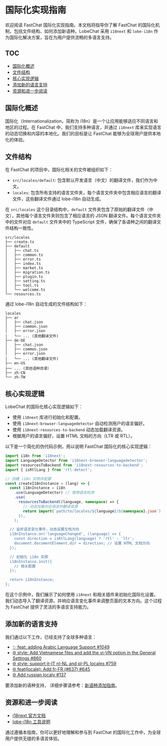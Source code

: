 # 国际化实现指南

欢迎阅读 FastChat 国际化实现指南。本文档将指导你了解 FastChat 的国际化机制，包括文件结构、如何添加新语种。LobeChat 采用 `i18next` 和 `lobe-i18n` 作为国际化解决方案，旨在为用户提供流畅的多语言支持。

## TOC

- [国际化概述](#国际化概述)
- [文件结构](#文件结构)
- [核心实现逻辑](#核心实现逻辑)
- [添加新的语言支持](#添加新的语言支持)
- [资源和进一步阅读](#资源和进一步阅读)

## 国际化概述

国际化（Internationalization，简称为 i18n）是一个让应用能够适应不同语言和地区的过程。在 FastChat 中，我们支持多种语言，并通过 `i18next` 库来实现语言的动态切换和内容的本地化。我们的目标是让 FastChat 能够为全球用户提供本地化的体验。

## 文件结构

在 FastChat 的项目中，国际化相关的文件被组织如下：

- `src/locales/default`: 包含默认开发语言（中文）的翻译文件，我们作为中文。
- `locales`: 包含所有支持的语言文件夹，每个语言文件夹中包含相应语言的翻译文件，这些翻译文件通过 lobe-i18n 自动生成。

在 `src/locales` 这个目录结构中，`default` 文件夹包含了原始的翻译文件（中文），其他每个语言文件夹则包含了相应语言的 JSON 翻译文件。每个语言文件夹中的文件对应 `default` 文件夹中的 TypeScript 文件，确保了各语种之间的翻译文件结构一致性。

```
src/locales
├── create.ts
├── default
│   ├── chat.ts
│   ├── common.ts
│   ├── error.ts
│   ├── index.ts
│   ├── market.ts
│   ├── migration.ts
│   ├── plugin.ts
│   ├── setting.ts
│   ├── tool.ts
│   └── welcome.ts
└── resources.ts
```

通过 lobe-i18n 自动生成的文件结构如下：

```
locales
├── ar
│   ├── chat.json
│   ├── common.json
│   ├── error.json
│   └── ... (其他翻译文件)
├── de-DE
│   ├── chat.json
│   ├── common.json
│   ├── error.json
│   └── ... (其他翻译文件)
├── en-US
├── ... (其他语种目录）
├── zh-CN
└── zh-TW
```

## 核心实现逻辑

LobeChat 的国际化核心实现逻辑如下：

- 使用 `i18next` 库进行初始化和配置。
- 使用 `i18next-browser-languagedetector` 自动检测用户的语言偏好。
- 使用 `i18next-resources-to-backend` 动态加载翻译资源。
- 根据用户的语言偏好，设置 HTML 文档的方向（LTR 或 RTL）。

以下是一个简化的伪代码示例，用以说明 FastChat 国际化的核心实现逻辑：

```ts
import i18n from 'i18next';
import LanguageDetector from 'i18next-browser-languagedetector';
import resourcesToBackend from 'i18next-resources-to-backend';
import { isRtlLang } from 'rtl-detect';

// 创建 i18n 实例并配置
const createI18nInstance = (lang) => {
  const i18nInstance = i18n
    .use(LanguageDetector) // 使用语言检测
    .use(
      resourcesToBackend((language, namespace) => {
        // 动态加载对应语言的翻译资源
        return import(`path/to/locales/${language}/${namespace}.json`);
      }),
    );

  // 监听语言变化事件，动态设置文档方向
  i18nInstance.on('languageChanged', (language) => {
    const direction = isRtlLang(language) ? 'rtl' : 'ltr';
    document.documentElement.dir = direction; // 设置 HTML 文档方向
  });

  // 初始化 i18n 实例
  i18nInstance.init({
    // 相关配置
  });

  return i18nInstance;
};
```

在这个示例中，我们展示了如何使用 `i18next` 和相关插件来初始化国际化设置。我们动态导入了翻译资源，并响应语言变化事件来调整页面的文本方向。这个过程为 FastChat 提供了灵活的多语言支持能力。

## 添加新的语言支持

我们通过以下工作，已经支持了全球多种语言：

- [✨ feat: adding Arabic Language Support #1049](https://github.com/lobehub/lobe-chat/pull/1049)
- [🌐 style: Add Vietnamese files and add the vi-VN option in the General Settings #860](https://github.com/lobehub/lobe-chat/pull/860)
- [🌐 style: support it-IT nl-NL and pl-PL locales #759](https://github.com/lobehub/lobe-chat/pull/759)
- [🌐 feat(locale): Add fr-FR (#637) #645](https://github.com/lobehub/lobe-chat/pull/645)
- [🌐 Add russian localy #137](https://github.com/lobehub/lobe-chat/pull/137)

要添加新的语种支持， 详细步骤请参考：[新语种添加指南](Add-New-Locale.zh-CN.md)。

## 资源和进一步阅读

- [i18next 官方文档](https://www.i18next.com/)
- [lobe-i18n 工具说明](https://github.com/lobehub/lobe-cli-toolbox/tree/master/packages/lobe-i18n)

通过遵循本指南，你可以更好地理解和参与到 FastChat 的国际化工作中，为全球用户提供无缝的多语言体验。
